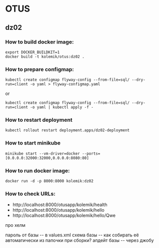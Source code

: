 # OTUS
## dz02

### How to build docker image:
    
    export DOCKER_BUILDKIT=1
    docker build -t kolemik/otus:dz02 .

### How to prepare configmap:
    
    kubectl create configmap flyway-config --from-file=sql/ --dry-run=client -o yaml > flyway-configmap.yaml
or
    
    kubectl create configmap flyway-config --from-file=sql/ --dry-run=client -o yaml | kubectl apply -f -

### How to restart deployment

    kubectl rollout restart deployment.apps/dz02-deployment

### How to start minikube

    minikube start --vm-driver=docker --ports=[0.0.0.0:32000:32000,0.0.0.0:8080:80]
    
### How to run docker image:

    docker run -d -p 8000:8000 kolemik:dz02
    
### How to check URLs:

* http://localhost:8000/otusapp/kolemik/health
* http://localhost:8000/otusapp/kolemik/hello
* http://localhost:8000/otusapp/kolemik/hello/Qwe


про хелм

пароль от базы -- в values.xml
схема базы -- как собирать её автоматически из папочки при сборки?
апдейт базы -- через джобу

